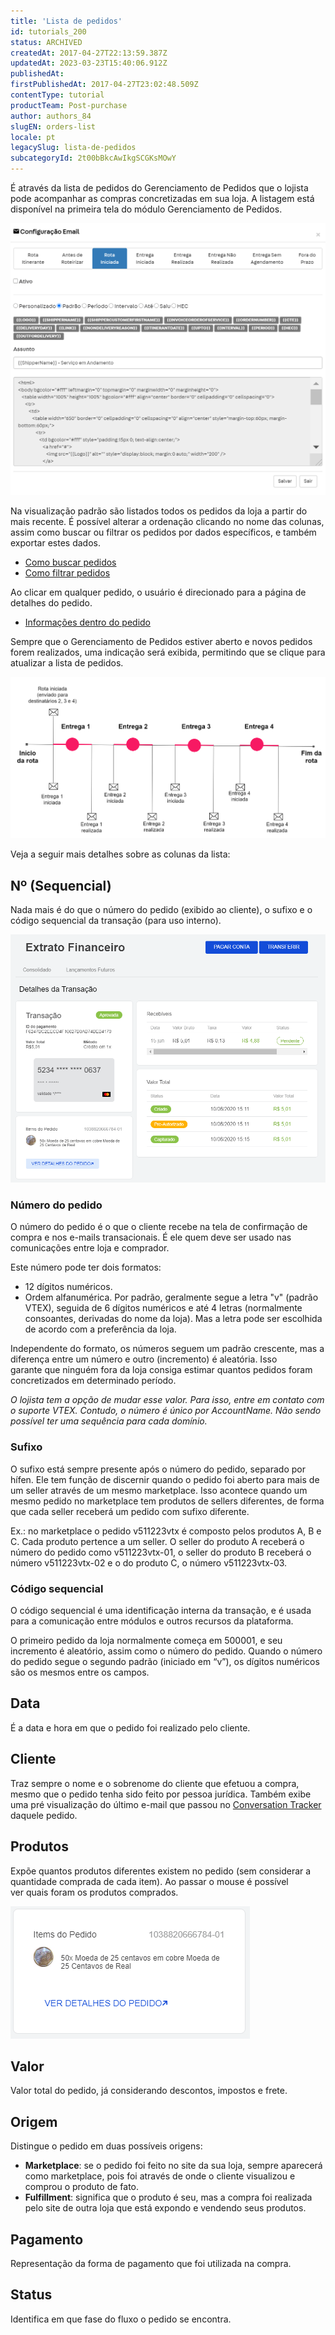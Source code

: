 ```yaml
---
title: 'Lista de pedidos'
id: tutorials_200
status: ARCHIVED
createdAt: 2017-04-27T22:13:59.387Z
updatedAt: 2023-03-23T15:40:06.912Z
publishedAt: 
firstPublishedAt: 2017-04-27T23:02:48.509Z
contentType: tutorial
productTeam: Post-purchase
author: authors_84
slugEN: orders-list
locale: pt
legacySlug: lista-de-pedidos
subcategoryId: 2t00bBkcAwIkgSCGKsMOwY
---
```


É através da lista de pedidos do Gerenciamento de Pedidos que o lojista pode acompanhar as compras concretizadas em sua loja. A listagem está disponível na primeira tela do módulo Gerenciamento de Pedidos.

![todosospedidos.pt](https://raw.githubusercontent.com/vtexdocs/help-center-content/refs/heads/main/_1.png)

Na visualização padrão são listados todos os pedidos da loja a partir do mais recente. É possível alterar a ordenação clicando no nome das colunas, assim como buscar ou filtrar os pedidos por dados específicos, e também exportar estes dados.

- [Como buscar pedidos](/pt/tutorial/como-buscar-o-pedido/)
- [Como filtrar pedidos](/pt/tutorial/como-filtrar-pedidos/)

Ao clicar em qualquer pedido, o usuário é direcionado para a página de detalhes do pedido.

- [Informações dentro do pedido](/pt/tutorial/informacoes-dentro-do-pedido/)

Sempre que o Gerenciamento de Pedidos estiver aberto e novos pedidos forem realizados, uma indicação será exibida, permitindo que se clique para atualizar a lista de pedidos.

![oms novospedidos](https://raw.githubusercontent.com/vtexdocs/help-center-content/refs/heads/main/_2.png)

Veja a seguir mais detalhes sobre as colunas da lista:

## Nº (Sequencial)

Nada mais é do que o número do pedido (exibido ao cliente), o sufixo e o código sequencial da transação (para uso interno).

![oms formato do pedido](https://raw.githubusercontent.com/vtexdocs/help-center-content/refs/heads/main/_3.png)

### Número do pedido

O número do pedido é o que o cliente recebe na tela de confirmação de compra e nos e-mails transacionais. É ele quem deve ser usado nas comunicações entre loja e comprador.

Este número pode ter dois formatos:

- 12 dígitos numéricos.
- Ordem alfanumérica. Por padrão, geralmente segue a letra "v" (padrão VTEX), seguida de 6 dígitos numéricos e até 4 letras (normalmente consoantes, derivadas do nome da loja). Mas a letra pode ser escolhida de acordo com a preferência da loja.

Independente do formato, os números seguem um padrão crescente, mas a diferença entre um número e outro (incremento) é aleatória. Isso garante que ninguém fora da loja consiga estimar quantos pedidos foram concretizados em determinado período.

_O lojista tem a opção de mudar esse valor. Para isso, entre em contato com o suporte VTEX. Contudo, o número é único por AccountName. Não sendo possível ter uma sequência para cada domínio._

### Sufixo

O sufixo está sempre presente após o número do pedido, separado por hífen. Ele tem função de discernir quando o pedido foi aberto para mais de um seller através de um mesmo marketplace. Isso acontece quando um mesmo pedido no marketplace tem produtos de sellers diferentes, de forma que cada seller receberá um pedido com sufixo diferente.

Ex.: no marketplace o pedido v511223vtx é composto pelos produtos A, B e C. Cada produto pertence a um seller. O seller do produto A receberá o número do pedido como v511223vtx-01, o seller do produto B receberá o número v511223vtx-02 e o do produto C, o número v511223vtx-03.

### Código sequencial

O código sequencial é uma identificação interna da transação, e é usada para a comunicação entre módulos e outros recursos da plataforma.

O primeiro pedido da loja normalmente começa em 500001, e seu incremento é aleatório, assim como o número do pedido. Quando o número do pedido segue o segundo padrão (iniciado em &#8220;v&#8221;), os dígitos numéricos são os mesmos entre os campos.

## Data

É a data e hora em que o pedido foi realizado pelo cliente.

## Cliente

Traz sempre o nome e o sobrenome do cliente que efetuou a compra, mesmo que o pedido tenha sido feito por pessoa jurídica. Também exibe uma pré visualização do último e-mail que passou no [Conversation Tracker](/pt/tutorial/conversation-tracker) daquele pedido.

## Produtos

Expõe quantos produtos diferentes existem no pedido (sem considerar a quantidade comprada de cada item). Ao passar o mouse é possível ver quais foram os produtos comprados.

![oms produtos do pedido](https://raw.githubusercontent.com/vtexdocs/help-center-content/refs/heads/main/_4.png)

## Valor

Valor total do pedido, já considerando descontos, impostos e frete.

## Origem

Distingue o pedido em duas possíveis origens:

- **Marketplace**: se o pedido foi feito no site da sua loja, sempre aparecerá como marketplace, pois foi através de onde o cliente visualizou e comprou o produto de fato.
- **Fulfillment**: significa que o produto é seu, mas a compra foi realizada pelo site de outra loja que está expondo e vendendo seus produtos.

## Pagamento

Representação da forma de pagamento que foi utilizada na compra.

## Status

Identifica em que fase do fluxo o pedido se encontra.
